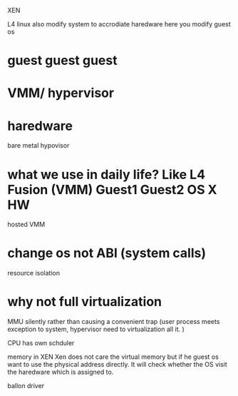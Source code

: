 XEN

L4 linux also modify system to accrodiate haredware 
here you modify guest os 






 guest  guest  guest  
====================
VMM/ hypervisor
==================
haredware
================
bare metal hypovisor

what we use in daily life?
Like L4
Fusion  (VMM)   Guest1 Guest2
OS X 
HW 
============
hosted VMM


# change os not ABI (system calls)


resource isolation 


# why not full virtualization 
MMU 
silently rather than causing a convenient trap (user process meets exception to system, hypervisor need to virtualization all it.  )

CPU 
has  own schduler 


memory in XEN
Xen does not care the virtual memory but if he guest os want to use the physical address directly. It will check whether the OS visit the haredware which is assigned to.



ballon driver 
